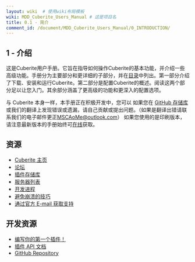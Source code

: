 ```yaml
---
layout: wiki  # 使用wiki布局模板
wiki: MDD_Cuberite_Users_Manual # 这是项目名
title: 0.1 - 简介
comment_id: /document/MDD_Cuberite_Users_Manual/0_INTRODUCTION/
---
```

## 1 - 介绍

这是Cuberite用户手册。它旨在指导如何操作Cuberite的基本功能，并介绍一些高级功能。手册分为主要部分和更详细的子部分，并在[目录](/document/MDD_Cuberite_Users_Manual/0_INTRODUCTION/0_1_Introduction)中列出。第一部分介绍了下载、安装和运行Cuberite。第二部分是配置Cuberite的概述。阅读这两个部分足以让您入门。其余部分涵盖了更高级的功能和更深入的配置选项。

与 Cuberite 本身一样，本手册正在积极开发中，您可以 如果您在 [GitHub 存储库](https://github.com/cuberite/users-manual) 或我们的翻译上发现错误或遗漏，请自己贡献或提出问题。（如果是翻译出错请联系我们的电子邮件更正[MSCAoMe@outlook.com](mailto:MSCAoMe@outlook.com)） 如果您使用的是印刷版本，请注意最新版本的手册始终可[在线](/document/MDD_Cuberite_Users_Manual/0_INTRODUCTION/0_1_Introduction)获取。

## 资源

- [Cuberite 主页](https://cuberite.org/)
- [论坛](https://forum.cuberite.org/)
- [插件存储库](https://forum.cuberite.org/forum-2.html)
- [服务器列表](https://forum.cuberite.org/thread-1435.html)
- [开发进程](https://forum.cuberite.org/thread-2146.html)
- [避免崩溃的技巧](https://forum.cuberite.org/thread-2504.html)
- [通过官方 E-mail 获取支持](mailto:support@cuberite.org)

## 开发资源

- [编写你的第一个插件！](https://api.cuberite.org/Writing-a-Cuberite-plugin.html)
- [插件 API 文档](https://api.cuberite.org/)
- [GitHub Repository](https://github.com/cuberite/cuberite)
